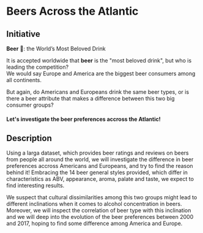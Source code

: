 # Beers Across the Atlantic
## Initiative
**Beer** :beer::
the World’s Most Beloved Drink

It is accepted worldwide that **beer** is the "most beloved drink", but who is leading the competition? 
</br>We would say Europe and America are the biggest beer consumers among all continents.

But again, do Americans and Europeans drink the same beer types, or is there a beer attribute that makes a difference between this two big consumer groups?
#### Let's investigate the beer preferences accross the Atlantic!

## Description
Using a larga dataset, which provides beer ratings and reviews on beers from people all around the world, we will investigate the difference in beer preferences accross Americans and Europeans, and try to find the reason behind it! Embracing the 14 beer general styles provided, which differ in characteristics as ABV, appearance, aroma, palate and taste, we expect to find interesting results. 

We suspect that cultural dissimilarities among this two groups might lead to different inclinations when it comes to alcohol concentration in beers. Moreover, we will inspect the correlation of beer type with this inclination and we will deep into the evolution of the beer preferences between 2000 and 2017, hoping to find some difference among America and Europe.

